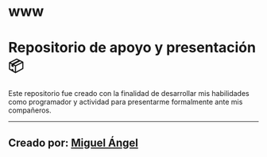 # www

# Repositorio de apoyo y presentación 📦

Este repositorio fue creado con la finalidad de desarrollar mis habilidades como programador y actividad para presentarme formalmente ante mis compañeros.

--------------------------
Creado por: [Miguel Ángel](https://github.com/MiguelArangoE)
--------------------------